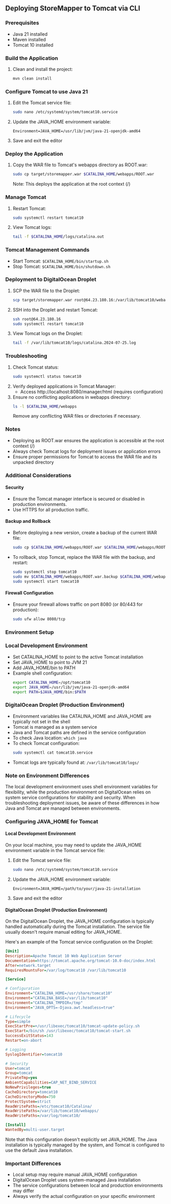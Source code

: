 ## Deploying StoreMapper to Tomcat via CLI

### Prerequisites
- Java 21 installed
- Maven installed
- Tomcat 10 installed

### Build the Application
1. Clean and install the project:
   ```sh
   mvn clean install
   ```

### Configure Tomcat to use Java 21
1. Edit the Tomcat service file:
   ```sh
   sudo nano /etc/systemd/system/tomcat10.service
   ```
2. Update the JAVA_HOME environment variable:
   ```
   Environment=JAVA_HOME=/usr/lib/jvm/java-21-openjdk-amd64
   ```
3. Save and exit the editor

### Deploy the Application
1. Copy the WAR file to Tomcat's webapps directory as ROOT.war:
   ```sh
   sudo cp target/storemapper.war $CATALINA_HOME/webapps/ROOT.war
   ```
   Note: This deploys the application at the root context (/)

### Manage Tomcat
1. Restart Tomcat:
   ```sh
   sudo systemctl restart tomcat10
   ```
2. View Tomcat logs:
   ```sh
   tail -f $CATALINA_HOME/logs/catalina.out
   ```

### Tomcat Management Commands
- Start Tomcat: `$CATALINA_HOME/bin/startup.sh`
- Stop Tomcat: `$CATALINA_HOME/bin/shutdown.sh`

### Deployment to DigitalOcean Droplet
1. SCP the WAR file to the Droplet:
   ```sh
   scp target/storemapper.war root@64.23.180.16:/var/lib/tomcat10/webapps/ROOT.war
   ```
2. SSH into the Droplet and restart Tomcat:
   ```sh
   ssh root@64.23.180.16
   sudo systemctl restart tomcat10
   ```
3. View Tomcat logs on the Droplet:
   ```sh
   tail -f /var/lib/tomcat10/logs/catalina.2024-07-25.log
   ```

### Troubleshooting
1. Check Tomcat status:
   ```sh
   sudo systemctl status tomcat10
   ```
2. Verify deployed applications in Tomcat Manager:
   - Access http://localhost:8080/manager/html (requires configuration)
3. Ensure no conflicting applications in webapps directory:
   ```sh
   ls -l $CATALINA_HOME/webapps
   ```
   Remove any conflicting WAR files or directories if necessary.

### Notes
- Deploying as ROOT.war ensures the application is accessible at the root context (/)
- Always check Tomcat logs for deployment issues or application errors
- Ensure proper permissions for Tomcat to access the WAR file and its unpacked directory

### Additional Considerations

#### Security
- Ensure the Tomcat manager interface is secured or disabled in production environments.
- Use HTTPS for all production traffic.

#### Backup and Rollback
- Before deploying a new version, create a backup of the current WAR file:
  ```sh
  sudo cp $CATALINA_HOME/webapps/ROOT.war $CATALINA_HOME/webapps/ROOT.war.backup
  ```
- To rollback, stop Tomcat, replace the WAR file with the backup, and restart:
  ```sh
  sudo systemctl stop tomcat10
  sudo mv $CATALINA_HOME/webapps/ROOT.war.backup $CATALINA_HOME/webapps/ROOT.war
  sudo systemctl start tomcat10
  ```

#### Firewall Configuration
- Ensure your firewall allows traffic on port 8080 (or 80/443 for production):
  ```sh
  sudo ufw allow 8080/tcp
  ```

### Environment Setup

### Local Development Environment
- Set CATALINA_HOME to point to the active Tomcat installation
- Set JAVA_HOME to point to JVM 21
- Add JAVA_HOME/bin to PATH
- Example shell configuration:
  ```sh
  export CATALINA_HOME=/opt/tomcat10
  export JAVA_HOME=/usr/lib/jvm/java-21-openjdk-amd64
  export PATH=$JAVA_HOME/bin:$PATH
  ```

### DigitalOcean Droplet (Production Environment)
- Environment variables like CATALINA_HOME and JAVA_HOME are typically not set in the shell
- Tomcat is managed as a system service
- Java and Tomcat paths are defined in the service configuration
- To check Java location: `which java`
- To check Tomcat configuration:
  ```sh
  sudo systemctl cat tomcat10.service
  ```
- Tomcat logs are typically found at: `/var/lib/tomcat10/logs/`

### Note on Environment Differences
The local development environment uses shell environment variables for flexibility, while the production environment on DigitalOcean relies on system service configurations for stability and security. When troubleshooting deployment issues, be aware of these differences in how Java and Tomcat are managed between environments.

### Configuring JAVA_HOME for Tomcat

#### Local Development Environment
On your local machine, you may need to update the JAVA_HOME environment variable in the Tomcat service file:

1. Edit the Tomcat service file:
   ```sh
   sudo nano /etc/systemd/system/tomcat10.service
   ```
2. Update the JAVA_HOME environment variable:
   ```
   Environment=JAVA_HOME=/path/to/your/java-21-installation
   ```
3. Save and exit the editor

#### DigitalOcean Droplet (Production Environment)
On the DigitalOcean Droplet, the JAVA_HOME configuration is typically handled automatically during the Tomcat installation. The service file usually doesn't require manual editing for JAVA_HOME.

Here's an example of the Tomcat service configuration on the Droplet:

```ini
[Unit]
Description=Apache Tomcat 10 Web Application Server
Documentation=https://tomcat.apache.org/tomcat-10.0-doc/index.html
After=network.target
RequiresMountsFor=/var/log/tomcat10 /var/lib/tomcat10

[Service]

# Configuration
Environment="CATALINA_HOME=/usr/share/tomcat10"
Environment="CATALINA_BASE=/var/lib/tomcat10"
Environment="CATALINA_TMPDIR=/tmp"
Environment="JAVA_OPTS=-Djava.awt.headless=true"

# Lifecycle
Type=simple
ExecStartPre=+/usr/libexec/tomcat10/tomcat-update-policy.sh
ExecStart=/bin/sh /usr/libexec/tomcat10/tomcat-start.sh
SuccessExitStatus=143
Restart=on-abort

# Logging
SyslogIdentifier=tomcat10

# Security
User=tomcat
Group=tomcat
PrivateTmp=yes
AmbientCapabilities=CAP_NET_BIND_SERVICE
NoNewPrivileges=true
CacheDirectory=tomcat10
CacheDirectoryMode=750
ProtectSystem=strict
ReadWritePaths=/etc/tomcat10/Catalina/
ReadWritePaths=/var/lib/tomcat10/webapps/
ReadWritePaths=/var/log/tomcat10/

[Install]
WantedBy=multi-user.target
```

Note that this configuration doesn't explicitly set JAVA_HOME. The Java installation is typically managed by the system, and Tomcat is configured to use the default Java installation.

### Important Differences
- Local setup may require manual JAVA_HOME configuration
- DigitalOcean Droplet uses system-managed Java installation
- The service configurations between local and production environments may differ
- Always verify the actual configuration on your specific environment